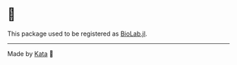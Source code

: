 # 💎

This package used to be registered as [BioLab.jl](https://docs.juliahub.com/BioLab/DRovL/0.11.28).

---

Made by [Kata](https://github.com/KwatMDPhD/Kata.jl) 🥋
